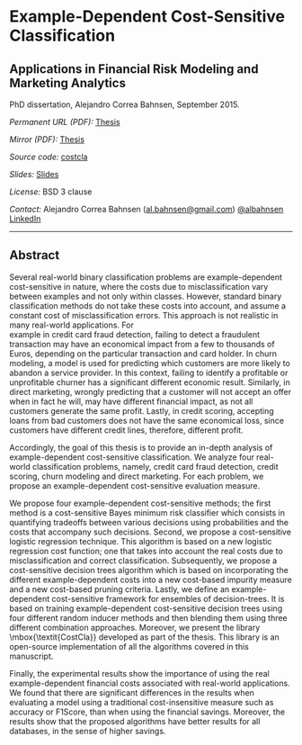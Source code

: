 Example-Dependent Cost-Sensitive Classification
============================
## Applications in Financial Risk Modeling and Marketing Analytics


PhD dissertation, Alejandro Correa Bahnsen, September 2015.

_Permanent URL (PDF):_ [Thesis](http://hdl.handle.net/10993/22367)

_Mirror (PDF):_ [Thesis](https://github.com/albahnsen/phd-thesis/raw/master/Thesis_ExampleDependentCostSensitiveClassification.pdf)

_Source code:_ [costcla](https://github.com/albahnsen/CostSensitiveClassification)

_Slides:_ [Slides](http://www.slideshare.net/albahnsen/phd-defense-exampledependent-costsensitive-classification)

_License:_ BSD 3 clause

_Contact:_ Alejandro Correa Bahnsen (<al.bahnsen@gmail.com>) [@albahnsen](https://twitter.com/albahnsen) [LinkedIn](https://www.linkedin.com/in/albahnsen)

---

## Abstract

Several real-world binary classification problems are example-dependent cost-sensitive in nature, where the 
costs due to misclassification vary between examples and not only within classes. However, standard binary
classification methods do not take these costs into account, and assume a constant cost of 
misclassification errors. This approach is not realistic in many real-world applications. For  
example in credit card fraud detection, failing to detect a fraudulent transaction may have an 
economical impact from a few to thousands of Euros, depending on the particular transaction and card 
holder. In churn modeling, a model is used for predicting which customers are more likely to 
abandon a service provider. In this context, failing to identify a   profitable or unprofitable 
churner has a significant different economic   result. Similarly, in direct marketing, wrongly 
predicting that a customer   will not accept an offer when in fact he will, may have different 
financial impact, as not all   customers generate the same profit. Lastly, in credit scoring, 
accepting   loans from bad customers does not have the same economical loss, since customers have 
different   credit lines, therefore, different profit.

Accordingly, the goal of this thesis is to provide an in-depth analysis of example-dependent 
cost-sensitive classification. We analyze four real-world classification problems, namely, 
credit card fraud detection, credit scoring, churn modeling and direct marketing. For each problem, 
we propose an example-dependent cost-sensitive evaluation measure.

We propose four example-dependent cost-sensitive methods; the first method is a cost-sensitive 
Bayes minimum risk classifier which consists in quantifying tradeoffs between various decisions 
using probabilities and the costs that accompany such decisions. Second, we propose a
cost-sensitive logistic regression technique. This algorithm is based on a new logistic regression 
cost function; one that takes into account the real costs due to misclassification and correct 
classification. Subsequently, we propose a cost-sensitive decision trees algorithm which is based 
on incorporating the different example-dependent costs into a new cost-based impurity measure and a 
new cost-based pruning criteria. Lastly, we define an example-dependent cost-sensitive framework 
for ensembles of decision-trees. It is based on training example-dependent cost-sensitive 
decision trees using four different random inducer methods and then blending them using three 
different combination approaches. Moreover, we present the library \mbox{\textit{CostCla}} developed 
as part of the thesis. This library is an open-source implementation of all the algorithms covered 
in this manuscript.

Finally, the experimental results show the importance of using the real example-dependent financial 
costs associated with real-world applications. We found that there are significant differences 
in the results when evaluating a model using a traditional cost-insensitive measure such as  
accuracy or F1Score, than when using the financial savings. Moreover, the results show that the 
proposed algorithms have better results for all databases, in the sense of higher savings.
